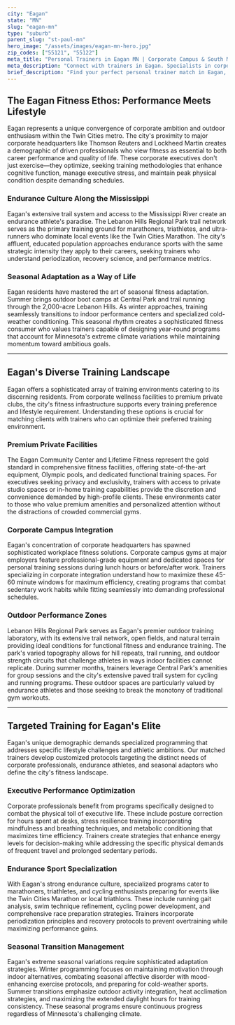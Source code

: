 ```yaml
---
city: "Eagan"
state: "MN"
slug: "eagan-mn"
type: "suburb"
parent_slug: "st-paul-mn"
hero_image: "/assets/images/eagan-mn-hero.jpg"
zip_codes: ["55121", "55122"]
meta_title: "Personal Trainers in Eagan MN | Corporate Campus & South Metro Commuter Fitness"
meta_description: "Connect with trainers in Eagan. Specialists in corporate campus gyms, commuter-friendly routines, and large suburban fitness centers."
brief_description: "Find your perfect personal trainer match in Eagan, MN. Our elite service connects busy corporate executives, dedicated endurance athletes, and high-income professionals with certified trainers who specialize in high-performance results. Whether you're training for a Twin Cities marathon, combating seasonal affective disorder with targeted workouts, or seeking executive stress management through fitness, we match you with experts who understand the unique demands of the affluent western suburbs. Achieve your peak physical condition with personalized training programs designed for your lifestyle and goals. Start your transformation today with our exclusive matching service."
---
```

## The Eagan Fitness Ethos: Performance Meets Lifestyle

Eagan represents a unique convergence of corporate ambition and outdoor enthusiasm within the Twin Cities metro. The city's proximity to major corporate headquarters like Thomson Reuters and Lockheed Martin creates a demographic of driven professionals who view fitness as essential to both career performance and quality of life. These corporate executives don't just exercise—they optimize, seeking training methodologies that enhance cognitive function, manage executive stress, and maintain peak physical condition despite demanding schedules.

### Endurance Culture Along the Mississippi

Eagan's extensive trail system and access to the Mississippi River create an endurance athlete's paradise. The Lebanon Hills Regional Park trail network serves as the primary training ground for marathoners, triathletes, and ultra-runners who dominate local events like the Twin Cities Marathon. The city's affluent, educated population approaches endurance sports with the same strategic intensity they apply to their careers, seeking trainers who understand periodization, recovery science, and performance metrics.

### Seasonal Adaptation as a Way of Life

Eagan residents have mastered the art of seasonal fitness adaptation. Summer brings outdoor boot camps at Central Park and trail running through the 2,000-acre Lebanon Hills. As winter approaches, training seamlessly transitions to indoor performance centers and specialized cold-weather conditioning. This seasonal rhythm creates a sophisticated fitness consumer who values trainers capable of designing year-round programs that account for Minnesota's extreme climate variations while maintaining momentum toward ambitious goals.

---

## Eagan's Diverse Training Landscape

Eagan offers a sophisticated array of training environments catering to its discerning residents. From corporate wellness facilities to premium private clubs, the city's fitness infrastructure supports every training preference and lifestyle requirement. Understanding these options is crucial for matching clients with trainers who can optimize their preferred training environment.

### Premium Private Facilities

The Eagan Community Center and Lifetime Fitness represent the gold standard in comprehensive fitness facilities, offering state-of-the-art equipment, Olympic pools, and dedicated functional training spaces. For executives seeking privacy and exclusivity, trainers with access to private studio spaces or in-home training capabilities provide the discretion and convenience demanded by high-profile clients. These environments cater to those who value premium amenities and personalized attention without the distractions of crowded commercial gyms.

### Corporate Campus Integration

Eagan's concentration of corporate headquarters has spawned sophisticated workplace fitness solutions. Corporate campus gyms at major employers feature professional-grade equipment and dedicated spaces for personal training sessions during lunch hours or before/after work. Trainers specializing in corporate integration understand how to maximize these 45-60 minute windows for maximum efficiency, creating programs that combat sedentary work habits while fitting seamlessly into demanding professional schedules.

### Outdoor Performance Zones

Lebanon Hills Regional Park serves as Eagan's premier outdoor training laboratory, with its extensive trail network, open fields, and natural terrain providing ideal conditions for functional fitness and endurance training. The park's varied topography allows for hill repeats, trail running, and outdoor strength circuits that challenge athletes in ways indoor facilities cannot replicate. During summer months, trainers leverage Central Park's amenities for group sessions and the city's extensive paved trail system for cycling and running programs. These outdoor spaces are particularly valued by endurance athletes and those seeking to break the monotony of traditional gym workouts.

---

## Targeted Training for Eagan's Elite

Eagan's unique demographic demands specialized programming that addresses specific lifestyle challenges and athletic ambitions. Our matched trainers develop customized protocols targeting the distinct needs of corporate professionals, endurance athletes, and seasonal adaptors who define the city's fitness landscape.

### Executive Performance Optimization

Corporate professionals benefit from programs specifically designed to combat the physical toll of executive life. These include posture correction for hours spent at desks, stress resilience training incorporating mindfulness and breathing techniques, and metabolic conditioning that maximizes time efficiency. Trainers create strategies that enhance energy levels for decision-making while addressing the specific physical demands of frequent travel and prolonged sedentary periods.

### Endurance Sport Specialization

With Eagan's strong endurance culture, specialized programs cater to marathoners, triathletes, and cycling enthusiasts preparing for events like the Twin Cities Marathon or local triathlons. These include running gait analysis, swim technique refinement, cycling power development, and comprehensive race preparation strategies. Trainers incorporate periodization principles and recovery protocols to prevent overtraining while maximizing performance gains.

### Seasonal Transition Management

Eagan's extreme seasonal variations require sophisticated adaptation strategies. Winter programming focuses on maintaining motivation through indoor alternatives, combating seasonal affective disorder with mood-enhancing exercise protocols, and preparing for cold-weather sports. Summer transitions emphasize outdoor activity integration, heat acclimation strategies, and maximizing the extended daylight hours for training consistency. These seasonal programs ensure continuous progress regardless of Minnesota's challenging climate.